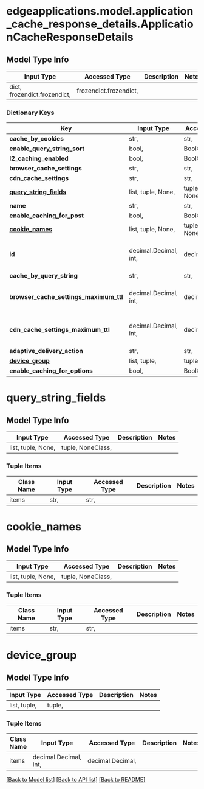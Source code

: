 # edgeapplications.model.application_cache_response_details.ApplicationCacheResponseDetails

## Model Type Info
Input Type | Accessed Type | Description | Notes
------------ | ------------- | ------------- | -------------
dict, frozendict.frozendict,  | frozendict.frozendict,  |  | 

### Dictionary Keys
Key | Input Type | Accessed Type | Description | Notes
------------ | ------------- | ------------- | ------------- | -------------
**cache_by_cookies** | str,  | str,  |  | 
**enable_query_string_sort** | bool,  | BoolClass,  |  | 
**l2_caching_enabled** | bool,  | BoolClass,  |  | 
**browser_cache_settings** | str,  | str,  |  | 
**cdn_cache_settings** | str,  | str,  |  | 
**[query_string_fields](#query_string_fields)** | list, tuple, None,  | tuple, NoneClass,  |  | 
**name** | str,  | str,  |  | 
**enable_caching_for_post** | bool,  | BoolClass,  |  | 
**[cookie_names](#cookie_names)** | list, tuple, None,  | tuple, NoneClass,  |  | 
**id** | decimal.Decimal, int,  | decimal.Decimal,  |  | value must be a 64 bit integer
**cache_by_query_string** | str,  | str,  |  | 
**browser_cache_settings_maximum_ttl** | decimal.Decimal, int,  | decimal.Decimal,  |  | value must be a 64 bit integer
**cdn_cache_settings_maximum_ttl** | decimal.Decimal, int,  | decimal.Decimal,  |  | value must be a 64 bit integer
**adaptive_delivery_action** | str,  | str,  |  | [optional] 
**[device_group](#device_group)** | list, tuple,  | tuple,  |  | [optional] 
**enable_caching_for_options** | bool,  | BoolClass,  |  | [optional] 

# query_string_fields

## Model Type Info
Input Type | Accessed Type | Description | Notes
------------ | ------------- | ------------- | -------------
list, tuple, None,  | tuple, NoneClass,  |  | 

### Tuple Items
Class Name | Input Type | Accessed Type | Description | Notes
------------- | ------------- | ------------- | ------------- | -------------
items | str,  | str,  |  | 

# cookie_names

## Model Type Info
Input Type | Accessed Type | Description | Notes
------------ | ------------- | ------------- | -------------
list, tuple, None,  | tuple, NoneClass,  |  | 

### Tuple Items
Class Name | Input Type | Accessed Type | Description | Notes
------------- | ------------- | ------------- | ------------- | -------------
items | str,  | str,  |  | 

# device_group

## Model Type Info
Input Type | Accessed Type | Description | Notes
------------ | ------------- | ------------- | -------------
list, tuple,  | tuple,  |  | 

### Tuple Items
Class Name | Input Type | Accessed Type | Description | Notes
------------- | ------------- | ------------- | ------------- | -------------
items | decimal.Decimal, int,  | decimal.Decimal,  |  | 

[[Back to Model list]](../../README.md#documentation-for-models) [[Back to API list]](../../README.md#documentation-for-api-endpoints) [[Back to README]](../../README.md)

